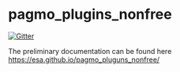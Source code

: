 pagmo_plugins_nonfree
=====================

[![Gitter](https://img.shields.io/gitter/room/nwjs/nw.js.svg)](https://gitter.im/pagmo2/Lobby?utm_source=badge&utm_medium=badge&utm_campaign=pr-badge&utm_content=badge)

The preliminary documentation can be found here https://esa.github.io/pagmo_pluguns_nonfree/
